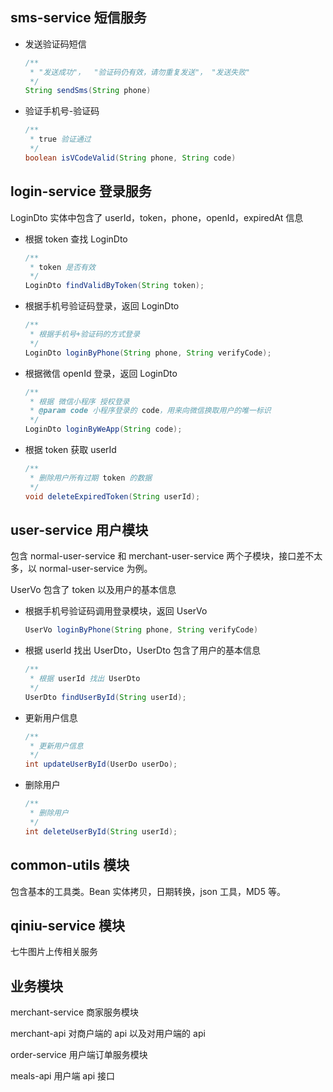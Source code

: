 ## sms-service 短信服务

- 发送验证码短信

  ```java
  /**
   * "发送成功"，  "验证码仍有效，请勿重复发送"， "发送失败"
   */
  String sendSms(String phone)
  ```

- 验证手机号-验证码

  ```java
  /**
   * true 验证通过
   */
  boolean isVCodeValid(String phone, String code)
  ```

## login-service 登录服务

LoginDto 实体中包含了 userId，token，phone，openId，expiredAt 信息

- 根据 token 查找 LoginDto

  ```java
  /**
   * token 是否有效
   */
  LoginDto findValidByToken(String token);
  ```

- 根据手机号验证码登录，返回 LoginDto 

  ```java
  /**
   * 根据手机号+验证码的方式登录
   */
  LoginDto loginByPhone(String phone, String verifyCode);
  ```

- 根据微信 openId 登录，返回 LoginDto 

  ```java
  /**
   * 根据 微信小程序 授权登录
   * @param code 小程序登录的 code，用来向微信换取用户的唯一标识
   */
  LoginDto loginByWeApp(String code);
  
  ```

- 根据 token 获取 userId

  ```java
  /**
   * 删除用户所有过期 token 的数据
   */
  void deleteExpiredToken(String userId);
  ```

## user-service 用户模块

包含 normal-user-service 和 merchant-user-service 两个子模块，接口差不太多，以 normal-user-service 为例。

UserVo 包含了 token 以及用户的基本信息

- 根据手机号验证码调用登录模块，返回 UserVo

  ```java
  UserVo loginByPhone(String phone, String verifyCode)
  ```

- 根据 userId 找出 UserDto，UserDto 包含了用户的基本信息

  ```java
  /**
   * 根据 userId 找出 UserDto
   */
  UserDto findUserById(String userId);
  ```

- 更新用户信息

  ```java
  /**
   * 更新用户信息
   */
  int updateUserById(UserDo userDo);

  ```
  
- 删除用户

  ```java
  /**
   * 删除用户
   */
  int deleteUserById(String userId);
  
  ```

## common-utils 模块

包含基本的工具类。Bean 实体拷贝，日期转换，json 工具，MD5 等。

## qiniu-service 模块

七牛图片上传相关服务

## 业务模块

merchant-service 商家服务模块

merchant-api 对商户端的 api 以及对用户端的 api

order-service 用户端订单服务模块

meals-api 用户端 api 接口


